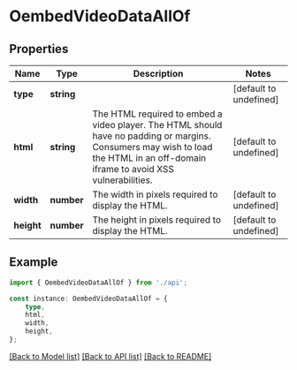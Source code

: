 # OembedVideoDataAllOf


## Properties

Name | Type | Description | Notes
------------ | ------------- | ------------- | -------------
**type** | **string** |  | [default to undefined]
**html** | **string** | The HTML required to embed a video player. The HTML should have no padding or margins. Consumers may wish to load the HTML in an off-domain iframe to avoid XSS vulnerabilities. | [default to undefined]
**width** | **number** | The width in pixels required to display the HTML. | [default to undefined]
**height** | **number** | The height in pixels required to display the HTML. | [default to undefined]

## Example

```typescript
import { OembedVideoDataAllOf } from './api';

const instance: OembedVideoDataAllOf = {
    type,
    html,
    width,
    height,
};
```

[[Back to Model list]](../README.md#documentation-for-models) [[Back to API list]](../README.md#documentation-for-api-endpoints) [[Back to README]](../README.md)
